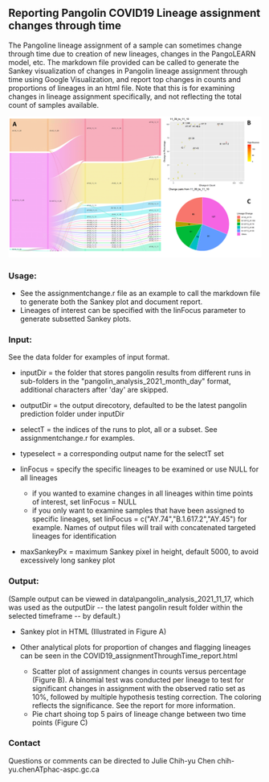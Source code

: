 
## Reporting Pangolin COVID19 Lineage assignment changes through time 
The Pangoline lineage assignment of a sample can sometimes change through time due to creation of new lineages, changes in the PangoLEARN model, etc.
The markdown file provided can be called to generate the Sankey visualization of changes in Pangolin lineage assignment through time using Google Visualization, and report top changes in counts and proportions of lineages in an html file. Note that this is for examining changes in lineage assignment specifically, and not reflecting the total count of samples available.

<img src="scripts/output.png" alt="Output" width="1000"/>

### Usage:
  * See the assignmentchange.r file as an example to call the markdown file to generate both the Sankey plot and document report.
  * Lineages of interest can be specified with the linFocus parameter to generate subsetted Sankey plots.

### Input: 
  See the data folder for examples of input format.

  * inputDir = the folder that stores pangolin results from different runs in sub-folders in the "pangolin_analysis_2021_month_day" format, additional characters after 'day' are skipped.

  * outputDir = the output direcotory, defaulted to be the latest pangolin prediction folder under inputDir
  
  * selectT = the indices of the runs to plot, all or a subset. See assignmentchange.r for examples.
  
  * typeselect = a corresponding output name for the selectT set
  
  * linFocus = specify the specific lineages to be examined or use NULL for all lineages
    + if you wanted to examine changes in all lineages within time points of interest, set linFocus = NULL 
    + if you only want to examine samples that have been assigned to specific lineages, set linFocus = c("AY.74","B.1.617.2","AY.45") for example. Names of output files will  trail with concatenated targeted lineages for identification
  
  * maxSankeyPx = maximum Sankey pixel in height, default 5000, to avoid excessively long sankey plot
  
### Output: 
   (Sample output can be viewed in data\pangolin_analysis_2021_11_17, which was used as the outputDir -- the latest pangolin result folder within the selected timeframe -- by default.)
  
  * Sankey plot in HTML (Illustrated in Figure A)
  
  * Other analytical plots for proportion of changes and flagging lineages can be seen in the COVID19_assignmentThroughTime_report.html 
    + Scatter plot of assignment changes in counts versus percentage (Figure B). A binomial test was conducted per lineage to test for significant changes in assignment with the observed ratio set as 10%, followed by multiple hypothesis testing correction. The coloring reflects the significance. See the report for more information.
    + Pie chart shoing top 5 pairs of lineage change between two time points (Figure C)
 
### Contact
Questions or comments can be directed to Julie Chih-yu Chen chih-yu.chenATphac-aspc.gc.ca
